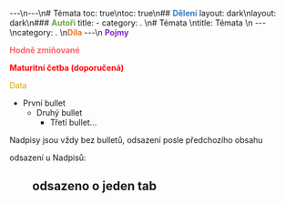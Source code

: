 ---\n---\n# Témata
toc: true\ntoc: true\n## <span style="color: #327DC3">**Dělení**</span>
layout: dark\nlayout: dark\n### <span style="color: #6CAA46">**Autoři**</span>
title: -
category: . \n# Témata \ntitle: Témata \n
---\ncategory: . \n<span style="color: #EC7627">**Díla**</span>
---\n
<span style="color: #8422ce">**Pojmy**</span>

<span style="color: #FF6363">**Hodně zmiňované**</span>

<span style="color: #FF0505">**Maturitní četba (doporučená)**</span>

<span style="color: #DBA400">Data</span>

* První bullet
  * Druhý bullet
    * Třetí bullet...

Nadpisy jsou vždy bez bulletů, odsazení posle předchozího obsahu

odsazení u Nadpisů:
## <span style="margin-left: 40px;"> odsazeno o jeden tab</span>